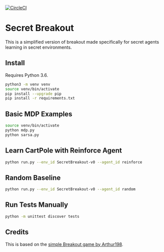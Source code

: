 [![CircleCI](https://circleci.com/gh/korymath/secret-breakout.svg?style=svg&circle-token=401570b69e540225deb1f315e4b83f04924d3582)](https://circleci.com/gh/korymath/secret-breakout)

# Secret Breakout

This is a simplified version of breakout made specifically for secret agents learning in secret environments.

## Install

Requires Python 3.6.

```sh
python3 -m venv venv
source venv/bin/activate
pip install --upgrade pip
pip install -r requirements.txt
```

## Basic MDP Examples
```sh
source venv/bin/activate
python mdp.py
python sarsa.py
```

## Learn CartPole with Reinforce Agent
```sh
python run.py --env_id SecretBreakout-v0 --agent_id reinforce
```

## Random Baseline
```sh
python run.py --env_id SecretBreakout-v0 --agent_id random
```

## Run Tests Manually

```sh
python -m unittest discover tests
```

## Credits

This is based on the [simple Breakout game by Arthur198](https://gist.github.com/Arthur198/4a6ac71b8d646fb2fad6be347997ca77#file-atari_breakout-py).
